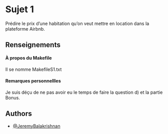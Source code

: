 # Sujet 1

Prédire le prix d’une habitation qu’on veut mettre en
location dans la plateforme Airbnb.




## Renseignements


#### À propos du Makefile

Il se nomme MakefileS1.txt

#### Remarques personnellles

Je suis déçu de ne pas avoir eu le temps de faire la question d) et la partie Bonus.


## Authors

- [@JeremyBalakrishnan](https://www.github.com/JeremyBalakrishnan)
